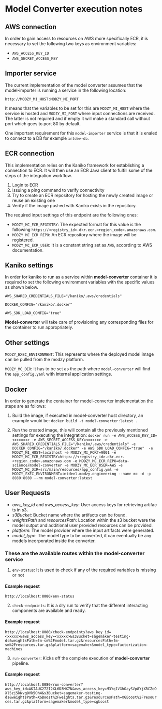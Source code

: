 # Model Converter execution notes

## AWS connection

In order to gain access to resources on AWS more specifically ECR, it is necessary to set the following two keys as environment variables:
- `AWS_ACCESS_KEY_ID`
- `AWS_SECRET_ACCESS_KEY`

## Importer service

The current implementation of the model converter assumes that the model-importer is running a service in the following location:

`http://MODZY_MI_HOST:MODZY_MI_PORT`

It means that the variables to be set for this are `MODZY_MI_HOST` where the service is hosted and `MODZY_MI_PORT` where input connections are received. The latter is not required and if empty it will make a standard call without port which goes to port 80 by default.

One important requirement for this `model-importer` service is that it is enaled to connect to a DB for example `intdev-db`.

## ECR connection

This implementation relies on the Kaniko framework for establishing a connection to ECR. It will then use an ECR Java client to fulfill some of the steps of the integration workflow.
1. Login to ECR
2. Issuing a ping command to verify connectivity
3. Try to create an ECR repository for hosting the newly created image or reuse an existing one
4. Verify if the image pushed with Kaniko exists in the repository.

The required input settings of this endpoint are the following ones:
- `MODZY_MC_ECR_REGISTRY`: The expected format for this value is the following `https://<registry_id>.dkr.ecr.<region_code>.amazonaws.com`.
- `MODZY_MC_ECR_REPO`: An ECR repository where the image will be registered.
- `MODZY_MC_ECR_USER`: It is a constant string set as `AWS`, according to AWS documentation.

## Kaniko settings

In order for kaniko to run as a service within **model-converter** container it is required to set the following environment variables with the specific values as shown below.

`AWS_SHARED_CREDENTIALS_FILE="/kaniko/.aws/credentials"`

`DOCKER_CONFIG="/kaniko/.docker"`

`AWS_SDK_LOAD_CONFIG="true"`

**Model-converter** will take care of provisioning any corresponding files for the container to run appropriately.

## Other settings

`MODZY_EXEC_ENVIRONMENT`: This represents where the deployed model image can be pulled from the modzy platform.

`MODZY_MC_DIR`: It has to be set as the path where `model-converter` will find the `app_config.yaml` with internal application settings.

## Docker

In order to generate the container for model-converter implementation the steps are as follows:

1. Build the image, if executed in model-converter host directory, an example would be:
   `docker build -t model-converter:latest .`

2. Run the created image, this will contain all the previously mentioned settings for executing the integration:
   `docker run -e AWS_ACCESS_KEY_ID=<xxxxxx> -e AWS_SECRET_ACCESS_KEY=<xxxxx> -e AWS_SHARED_CREDENTIALS_FILE="/kaniko/.aws/credentials" -e DOCKER_CONFIG="/kaniko/.docker" -e AWS_SDK_LOAD_CONFIG="true"  -e MODZY_MI_HOST=localhost -e MODZY_MI_PORT=9001 -e MODZY_MC_ECR_REGISTRY=https://<registry_id>.dkr.ecr.<region_code>.amazonaws.com -e MODZY_MC_ECR_REPO=data-science/model-converter -e MODZY_MC_ECR_USER=AWS -e MODZY_MC_DIR=src/main/resources/app_config.yml -e MODZY_EXEC_ENVIRONMENT=intdev1.modzy.engineering --name mc -d -p 8080:8080 --rm model-converter:latest`
   
## User Requests

- *aws_key_id* and *aws_access_key*: User access keys for retrieving artifac ts in s3.
- *s3Bucket*: Bucket name where the artifacts can be found.
- *weightsPath* and *resourcesPath*: Location within the s3 bucket were the model output and additional user provided resources can be provided. 
- *platform*: The model provider where the input artifacts were generated.
- *model_type*: The model type to be converted, it can eventually be any models incorporated inside the converter.

### These are the available routes within the model-converter service

1. `env-status`: It is used to check if any of the required variables is missing or not

#### Example request

`http://localhost:8080/env-status`

2. `check-endpoints`: It is a dry run to verify that the different interacting components are available and ready.
#### Example request

`http://localhost:8080/check-endpoints?aws_key_id=<xxxxx>&aws_access_key=<xxxxx>&s3Bucket=sagemaker-testing-ds&weightsPath=fm-sm%2Fmodel.tar.gz&resourcesPath=fm-sm%2Fresources.tar.gz&platform=sagemaker&model_type=factorization-machines`

3. `run-converter`: Kicks off the complete execution of **model-converter** pipeline.
#### Example request
`http://localhost:8080/run-converter?aws_key_id=AKIAUX272I2XL6D3MX7N&aws_access_key=M3Yq1VGhOaySVp8YjXRCZcOXl5zj5kNvgOVk5Oh4&s3Bucket=sagemaker-testing-ds&weightsPath=XGBoost%2Fweights.tar.gz&resourcesPath=XGBoost%2Fresources.tar.gz&platform=sagemaker&model_type=xgboost`